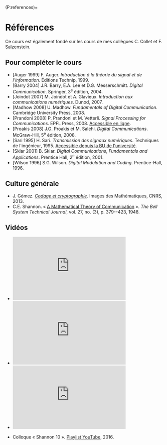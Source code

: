 (P:references)=
# Références


Ce cours est également fondé sur les cours de mes collègues C. Collet et F. Salzenstein.


## Pour compléter le cours

* [Auger 1999] F. Auger. _Introduction à la théorie du signal et de l'information_. Éditions Technip, 1999.
* [Barry 2004] J.R. Barry, E.A. Lee et D.G. Messerschmitt. _Digital Communication_. Springer, 3<sup>e</sup> édition, 2004.
* [Joindot 2007] M. Joindot et A. Glavieux. _Introduction aux communications numériques_. Dunod, 2007.
* [Madhow 2008] U. Madhow. _Fundamentals of Digital Communication_. Cambridge University Press, 2008.
* [Prandoni 2008] P. Prandoni et M. Vetterli. _Signal Processing for Communications_. EPFL Press, 2008.
  [Accessible en ligne](http://www.sp4comm.org/).
* [Proakis 2008] J.G. Proakis et M. Salehi. _Digital Communications_. McGraw-Hill, 5<sup>e</sup> édition, 2008.
* [Sari 1995] H. Sari. _Transmission des signaux numériques_. Techniques de l'ingénieur, 1995.
  [Accessible depuis la BU de l'université](https://www-techniques-ingenieur-fr.scd-rproxy.u-strasbg.fr/res/pdf/encyclopedia/42293210-e7100.pdf).
* [Sklar 2001] B. Sklar. _Digital Communications, Fundamentals and Applications_. Prentice Hall, 2<sup>e</sup> édition, 2001.
* [Wilson 1996] S.G. Wilson. _Digital Modulation and Coding_. Prentice-Hall, 1996.



## Culture générale

* J. Gómez. [_Codage et cryptographie_](http://images.math.cnrs.fr/Codage-et-cryptographie.html).
  Images des Mathématiques, CNRS, 2013.
* C.E. Shannon. « [A Mathematical Theory of Communication](http://people.math.harvard.edu/~ctm/home/text/others/shannon/entropy/entropy.pdf) ».
  _The Bell System Technical Journal_,
  vol. 27, no. (3), p. 379--423, 1948.


## Vidéos

* <iframe width="360" height="202" src="https://www.youtube.com/embed/NklyvZVztaw" frameborder="0" allow="accelerometer; autoplay; encrypted-media; gyroscope; picture-in-picture" allowfullscreen></iframe>

* <iframe width="360" height="202" src="https://www.youtube.com/embed/8BM9LPDjOw0" frameborder="0" allow="accelerometer; autoplay; encrypted-media; gyroscope; picture-in-picture" allowfullscreen></iframe>

* <iframe width="360" height="202" src="https://www.youtube.com/embed/_N55Bde6k7Q" frameborder="0" allow="accelerometer; autoplay; encrypted-media; gyroscope; picture-in-picture" allowfullscreen></iframe>

* Colloque « Shannon 10 ». [Playlist YouTube](http://tinyurl.com/jrye5bq), 2016.
